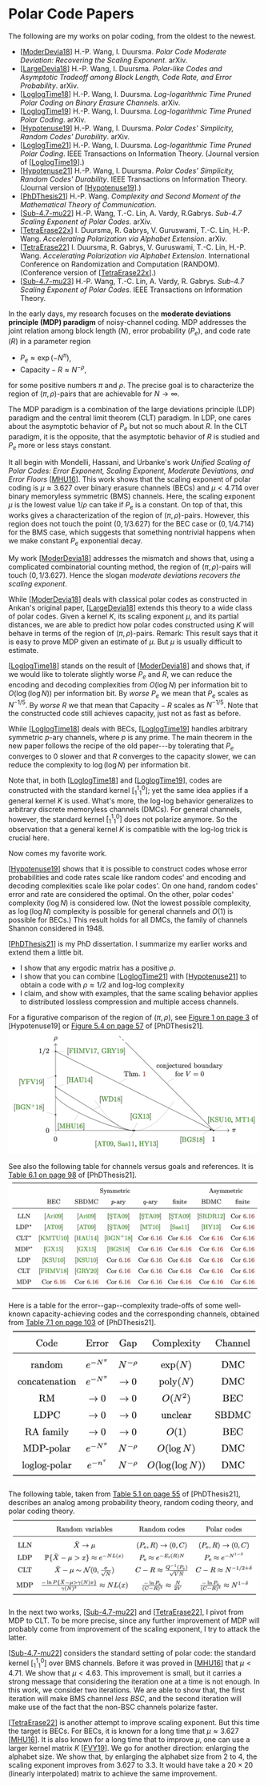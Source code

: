 
# Polar Code Papers

The following are my works on polar coding, from the oldest to the newest.

* [[ModerDevia18]]
  H.-P. Wang, I. Duursma.
  *Polar Code Moderate Deviation: Recovering the Scaling Exponent*.
  arXiv.
* [[LargeDevia18]]
  H.-P. Wang, I. Duursma.
  *Polar-like Codes and Asymptotic Tradeoff among Block Length, Code Rate, and Error Probability*.
  arXiv.
* [[LoglogTime18]]
  H.-P. Wang, I. Duursma.
  *Log-logarithmic Time Pruned Polar Coding on Binary Erasure Channels*.
  arXiv.
* [[LoglogTime19]]
 H.-P. Wang, I. Duursma.
  *Log-logarithmic Time Pruned Polar Coding*.
  arXiv.
* [[Hypotenuse19]]
  H.-P. Wang, I. Duursma.
  *Polar Codes' Simplicity, Random Codes' Durability*.
  arXiv.
* [[LoglogTime21]]
  H.-P. Wang, I. Duursma.
  *Log-logarithmic Time Pruned Polar Coding*.
  IEEE Transactions on Information Theory.
  (Journal version of [[LoglogTime19]].)
* [[Hypotenuse21]]
  H.-P. Wang, I. Duursma.
  *Polar Codes' Simplicity, Random Codes' Durability*.
  IEEE Transactions on Information Theory.
  (Journal version of [[Hypotenuse19]].)
* [[PhDThesis21]]
  H.-P. Wang.
  *Complexity and Second Moment of the Mathematical Theory of Communication*.
* [[Sub-4.7-mu22]]
  H.-P. Wang, T.-C. Lin, A. Vardy, R.Gabrys.
  *Sub-4.7 Scaling Exponent of Polar Codes*.
  arXiv.
* [[TetraErase22x]]
  I. Duursma, R. Gabrys, V. Guruswami, T.-C. Lin, H.-P. Wang.
  *Accelerating Polarization via Alphabet Extension*.
  arXiv.
* [[TetraErase22]]
  I. Duursma, R. Gabrys, V. Guruswami, T.-C. Lin, H.-P. Wang.
  *Accelerating Polarization via Alphabet Extension*.
  International Conference on Randomization and Computation (RANDOM).
  (Conference version of [[TetraErase22x]].)
* [[Sub-4.7-mu23]]
  H.-P. Wang, T.-C. Lin, A. Vardy, R. Gabrys.
  *Sub-4.7 Scaling Exponent of Polar Codes*.
  IEEE Transactions on Information Theory.

In the early days, my research focuses on the **moderate deviations principle (MDP) paradigm** of
noisy-channel coding.  MDP addresses the joint relation among block length ($N$), error probability
($P_e$), and code rate ($R$) in a parameter region  

* $P_e \approx \exp(-N^\pi)$,  
* $\text{Capacity} - R \approx N^{-\rho}$,

for some positive numbers $\pi$ and $\rho$.  The precise goal is to characterize the region of
$(\pi, \rho)$-pairs that are achievable for $N \to \infty$.

The MDP paradigm is a combination of the large deviations principle (LDP) paradigm and the central
limit theorem (CLT) paradigm.  In LDP, one cares about the asymptotic behavior of $P_e$ but not so
much about $R$.  In the CLT paradigm, it is the opposite, that the asymptotic behavior of $R$ is
studied and $P_e$ more or less stays constant.

It all begin with Mondelli, Hassani, and Urbanke's work *Unified Scaling of Polar Codes: Error
Exponent, Scaling Exponent, Moderate Deviations, and Error Floors* [[MHU16]].  This work shows that
the scaling exponent of polar coding is $\mu \approx 3.627$ over binary erasure channels (BECs) and
$\mu < 4.714$ over binary memoryless symmetric (BMS) channels.  Here, the scaling exponent $\mu$ is
the lowest value $1/\rho$ can take if $P_e$ is a constant.  On top of that, this works gives a
characterization of the region of $(\pi, \rho)$-pairs.  However, this region does not touch the
point $(0, 1/3.627)$ for the BEC case or $(0, 1/4.714)$ for the BMS case, which suggests that
something nontrivial happens when we make constant $P_e$ exponential decay.

My work [[ModerDevia18]] addresses the mismatch and shows that, using a complicated combinatorial
counting method, the region of $(\pi, \rho)$-pairs will touch $(0, 1/3.627)$.  Hence the slogan
*moderate deviations recovers the scaling exponent*.

While [[ModerDevia18]] deals with classical polar codes as constructed in Arıkan's original paper,
[[LargeDevia18]] extends this theory to a wide class of polar codes.  Given a kernel $K$, its
scaling exponent $\mu$, and its partial distances, we are able to predict how polar codes
constructed using $K$ will behave in terms of the region of $(\pi, \rho)$-pairs.  Remark: This
result says that it is easy to prove MDP given an estimate of $\mu$.  But $\mu$ is usually difficult
to estimate.

[[LoglogTime18]] stands on the result of [[ModerDevia18]] and shows that, if we would like to
tolerate slightly worse $P_e$ and $R$, we can reduce the encoding and decoding complexities from
$O(\log N)$ per information bit to $O(\log(\log N))$ per information bit.  By *worse $P_e$* we mean
that $P_e$ scales as $N^{-1/5}$.  By *worse $R$* we that mean that $\text{Capacity} - R$ scales as
$N^{-1/5}$.  Note that the constructed code still achieves capacity, just not as fast as before.

While [[LoglogTime18]] deals with BECs, [[LoglogTime19]] handles arbitrary symmetric $p$-ary
channels, where $p$ is any prime.  The main theorem in the new paper follows the recipe of the old
paper---by tolerating that $P_e$ converges to $0$ slower and that $R$ converges to the capacity
slower, we can reduce the complexity to $\log(\log N)$ per information bit.

Note that, in both [[LoglogTime18]] and [[LoglogTime19]], codes are constructed with the standard
kernel $[^1_1{}^0_1]$; yet the same idea applies if a general kernel $K$ is used.  What's more,
the log-log behavior generalizes to arbitrary discrete memoryless channels (DMCs).  For general
channels, however, the standard kernel $[^1_1{}^0_1]$ does not polarize anymore.  So the observation
that a general kernel $K$ is compatible with the log-log trick is crucial here.

Now comes my favorite work.

[[Hypotenuse19]] shows that it is possible to construct codes whose error probabilities and code
rates scale like random codes' and encoding and decoding complexities scale like polar codes'.  On
one hand, random codes' error and rate are considered the optimal.  On the other, polar codes'
complexity ($\log N$) is considered low.  (Not the lowest possible complexity, as $\log(\log N)$
complexity is possible for general channels and $O(1)$ is possible for BECs.) This result holds for
all DMCs, the family of channels Shannon considered in 1948.

[[PhDThesis21]] is my PhD dissertation.  I summarize my earlier works and extend them a little bit.

* I show that any ergodic matrix has a positive $\rho$.
* I show that you can combine [[LoglogTime21]] with [[Hypotenuse21]] to obtain a code with $\rho
  \approx 1/2$ and log-log complexity
* I claim, and show with examples, that the same scaling behavior applies to distributed lossless
  compression and multiple access channels.

For a figurative comparison of the region of $(\pi, \rho)$, see
[Figure 1 on page 3](https://arxiv.org/pdf/1912.08995v1.pdf#page=3)
of \[Hypotenuse19\] or
[Figure 5.4 on page 57](https://arxiv.org/pdf/2107.06420.pdf#page=63)
of \[PhDThesis21\].
![The pi--rho plot of several milestone works](hypotenuse.png)

See also the following table for channels versus goals and references.  It is
[Table 6.1 on page 98](https://arxiv.org/pdf/2107.06420.pdf#page=104)
of \[PhDThesis21\].
![The channels, goals, and the works that achieve them](channelgoal.png)

Here is a table for the error--gap--complexity trade-offs of some well-known capacity-achieving
codes and the corresponding channels, obtained from
[Table 7.1 on page 103](https://arxiv.org/pdf/2107.06420.pdf#page=109)
of \[PhDThesis21\].
![Error--gap--complexity trade-offs of some capacity-achieving codes](complexityPR.png)

The following table, taken from
[Table 5.1 on page 55](https://arxiv.org/pdf/2107.06420.pdf#page=61)
of \[PhDThesis21\], describes an analog among probability theory, random coding theory, and polar
coding theory.
![Trinitarian analog among probability, random coding, polar coding](trinityanalog.png)

In the next two works, [[Sub-4.7-mu22]] and [[TetraErase22]], I pivot from MDP to CLT.  To be more
precise, since any further improvement of MDP will probably come from improvement of the scaling
exponent, I try to attack the latter.

[[Sub-4.7-mu22]] considers the standard setting of polar code: the standard kernel $[^1_1{}^0_1]$
over BMS channels.  Before it was proved in [[MHU16]] that $\mu < 4.71$.  We show that $\mu < 4.63$.
This improvement is small, but it carries a strong message that considering the iteration one at a
time is not enough.  In this work, we consider two iterations.  We are able to show that, the first
iteration will make BMS channel *less BSC*, and the second iteration will make use of the fact that
the non-BSC channels polarize faster.

[[TetraErase22]] is another attempt to improve scaling exponent.  But this time the target is BECs.
For BECs, it is known for a long time that $\mu \approx 3.627$ [[MHU16]].  It is also known for a
long time that to improve $\mu$, one can use a larger kernel matrix $K$ [[FVY19]].  We go for
another direction: enlarging the alphabet size.  We show that, by enlarging the alphabet size from
$2$ to $4$, the scaling exponent improves from $3.627$ to $3.3$.  It would have take a $20 \times
20$ (linearly interpolated) matrix to achieve the same improvement.

[MHU16]: https://doi.org/10.1109/TIT.2016.2616117
[FVY19]: https://doi.org/10.1109/ISIT.2019.8849741
[ModerDevia18]: https://arxiv.org/abs/1806.02405
[LoglogTime18]: https://arxiv.org/abs/1812.08106
[LargeDevia18]: https://arxiv.org/abs/1812.08112
[LoglogTime19]: https://arxiv.org/abs/1905.13340
[Hypotenuse19]: https://arxiv.org/abs/1912.08995
[LoglogTime21]: https://doi.org/10.1109/TIT.2020.3041523
[Hypotenuse21]: https://doi.org/10.1109/TIT.2020.3041570
[PhDthesis21]: https://arxiv.org/abs/2107.06420
[Sub-4.7-mu22]: https://arxiv.org/abs/2204.11683
[TetraErase22x]: https://arxiv.org/abs/2207.04522
[TetraErase22]: https://doi.org/10.4230/LIPIcs.APPROX/RANDOM.2022.17
[Sub-4.7-mu23]: https://doi.org/10.1109/TIT.2023.3253074
